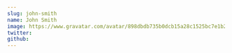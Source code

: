```yaml
---
slug: john-smith
name: John Smith
image: https://www.gravatar.com/avatar/898dbdb735b0dcb15a28c1525bc7e1b2?s=250&d=mm&r=x
twitter: 
github:
---
```



